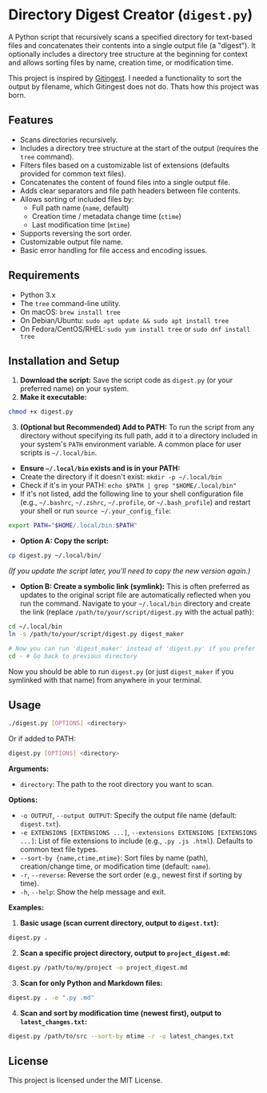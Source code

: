 
# Directory Digest Creator (`digest.py`)

A Python script that recursively scans a specified directory for text-based files and concatenates their contents into a single output file (a "digest"). It optionally includes a directory tree structure at the beginning for context and allows sorting files by name, creation time, or modification time.

This project is inspired by [Gitingest](https://github.com/cyclotruc/gitingest/). I needed a functionality to sort the output by filename, which Gitingest does not do. Thats how this project was born.

## Features

- Scans directories recursively.
- Includes a directory tree structure at the start of the output (requires the `tree` command).
- Filters files based on a customizable list of extensions (defaults provided for common text files).
- Concatenates the content of found files into a single output file.
- Adds clear separators and file path headers between file contents.
- Allows sorting of included files by:
    - Full path name (`name`, default)
    - Creation time / metadata change time (`ctime`)
    - Last modification time (`mtime`)
- Supports reversing the sort order.
- Customizable output file name.
- Basic error handling for file access and encoding issues.

## Requirements

- Python 3.x
- The `tree` command-line utility.
- On macOS: `brew install tree`
- On Debian/Ubuntu: `sudo apt update && sudo apt install tree`
- On Fedora/CentOS/RHEL: `sudo yum install tree` or `sudo dnf install tree`

## Installation and Setup

1. **Download the script:** Save the script code as `digest.py` (or your preferred name) on your system.
2. **Make it executable:**

```bash
chmod +x digest.py
```

3. **(Optional but Recommended) Add to PATH:** To run the script from any directory without specifying its full path, add it to a directory included in your system's `PATH` environment variable. A common place for user scripts is `~/.local/bin`.

- **Ensure `~/.local/bin` exists and is in your PATH:**
- Create the directory if it doesn't exist: `mkdir -p ~/.local/bin`
- Check if it's in your PATH: `echo $PATH | grep "$HOME/.local/bin"`
- If it's not listed, add the following line to your shell configuration file (e.g., `~/.bashrc`, `~/.zshrc`, `~/.profile`, or `~/.bash_profile`) and restart your shell or run `source ~/.your_config_file`:

```bash
export PATH="$HOME/.local/bin:$PATH"
```

- **Option A: Copy the script:**

```bash
cp digest.py ~/.local/bin/
```

*(If you update the script later, you'll need to copy the new version again.)*

- **Option B: Create a symbolic link (symlink):** This is often preferred as updates to the original script file are automatically reflected when you run the command. Navigate to your `~/.local/bin` directory and create the link (replace `/path/to/your/script/digest.py` with the actual path):

```bash
cd ~/.local/bin
ln -s /path/to/your/script/digest.py digest_maker

# Now you can run 'digest_maker' instead of 'digest.py' if you prefer
cd - # Go back to previous directory
```

Now you should be able to run `digest.py` (or just `digest_maker` if you symlinked with that name) from anywhere in your terminal.

## Usage

```bash
./digest.py [OPTIONS] <directory>
```

Or if added to PATH:

```bash
digest.py [OPTIONS] <directory>
```

**Arguments:**

- `directory`: The path to the root directory you want to scan.

**Options:**

- `-o OUTPUT`, `--output OUTPUT`: Specify the output file name (default: `digest.txt`).
- `-e EXTENSIONS [EXTENSIONS ...]`, `--extensions EXTENSIONS [EXTENSIONS ...]`: List of file extensions to include (e.g., `.py .js .html`). Defaults to common text file types.
- `--sort-by {name,ctime,mtime}`: Sort files by name (path), creation/change time, or modification time (default: `name`).
- `-r`, `--reverse`: Reverse the sort order (e.g., newest first if sorting by time).
- `-h`, `--help`: Show the help message and exit.

**Examples:**

1. **Basic usage (scan current directory, output to `digest.txt`):**

```bash
digest.py .
```

2. **Scan a specific project directory, output to `project_digest.md`:**

```bash
digest.py /path/to/my/project -o project_digest.md
```

3. **Scan for only Python and Markdown files:**

```bash
digest.py . -e ".py .md"
```

4. **Scan and sort by modification time (newest first), output to `latest_changes.txt`:**

```bash
digest.py /path/to/src --sort-by mtime -r -o latest_changes.txt
```

## License

This project is licensed under the MIT License.
